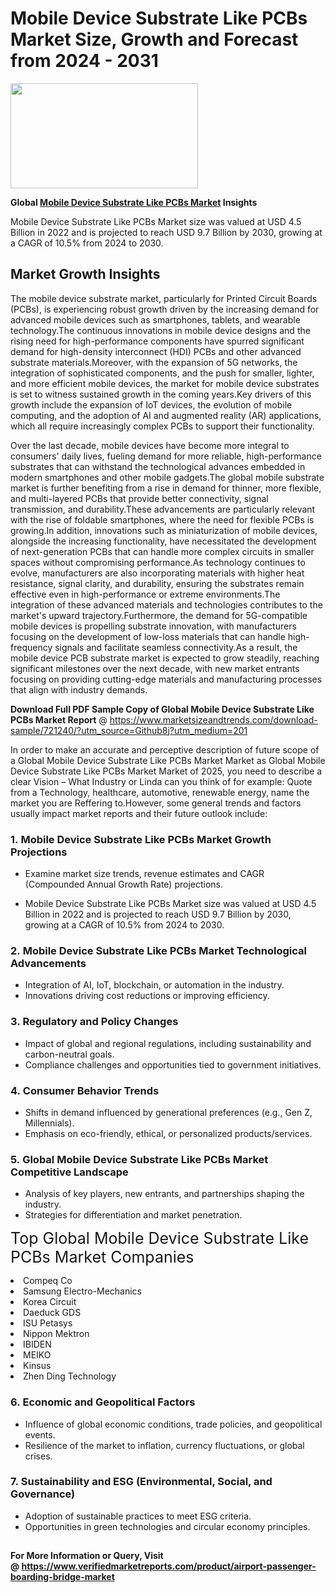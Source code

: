 <H1>Mobile Device Substrate Like PCBs Market Size, Growth and Forecast from 2024 - 2031</H1><img class="aligncenter size-medium wp-image-584254" src="https://thirdeyenews.in/wp-content/uploads/2024/09/Global-Market-Research-300x168.jpeg" alt="" width="300" height="168" /><p><strong>Global&nbsp;<a href="https://www.marketsizeandtrends.com/download-sample/721240/?utm_source=Github8j?utm_medium=201">Mobile Device Substrate Like PCBs Market</a> Insights</strong></p><p>Mobile Device Substrate Like PCBs Market size was valued at USD 4.5 Billion in 2022 and is projected to reach USD 9.7 Billion by 2030, growing at a CAGR of 10.5% from 2024 to 2030.</p><p><h2>Market Growth Insights</h2> <p>The mobile device substrate market, particularly for Printed Circuit Boards (PCBs), is experiencing robust growth driven by the increasing demand for advanced mobile devices such as smartphones, tablets, and wearable technology.The continuous innovations in mobile device designs and the rising need for high-performance components have spurred significant demand for high-density interconnect (HDI) PCBs and other advanced substrate materials.Moreover, with the expansion of 5G networks, the integration of sophisticated components, and the push for smaller, lighter, and more efficient mobile devices, the market for mobile device substrates is set to witness sustained growth in the coming years.Key drivers of this growth include the expansion of IoT devices, the evolution of mobile computing, and the adoption of AI and augmented reality (AR) applications, which all require increasingly complex PCBs to support their functionality.</p> <p>Over the last decade, mobile devices have become more integral to consumers' daily lives, fueling demand for more reliable, high-performance substrates that can withstand the technological advances embedded in modern smartphones and other mobile gadgets.The global mobile substrate market is further benefiting from a rise in demand for thinner, more flexible, and multi-layered PCBs that provide better connectivity, signal transmission, and durability.These advancements are particularly relevant with the rise of foldable smartphones, where the need for flexible PCBs is growing.In addition, innovations such as miniaturization of mobile devices, alongside the increasing functionality, have necessitated the development of next-generation PCBs that can handle more complex circuits in smaller spaces without compromising performance.As technology continues to evolve, manufacturers are also incorporating materials with higher heat resistance, signal clarity, and durability, ensuring the substrates remain effective even in high-performance or extreme environments.The integration of these advanced materials and technologies contributes to the market's upward trajectory.Furthermore, the demand for 5G-compatible mobile devices is propelling substrate innovation, with manufacturers focusing on the development of low-loss materials that can handle high-frequency signals and facilitate seamless connectivity.As a result, the mobile device PCB substrate market is expected to grow steadily, reaching significant milestones over the next decade, with new market entrants focusing on providing cutting-edge materials and manufacturing processes that align with industry demands.<p><span class=""><strong>Download Full PDF Sample Copy of Global Mobile Device Substrate Like PCBs Market Report</strong> @ <a href="https://www.marketsizeandtrends.com/download-sample/721240/?utm_source=Github8j?utm_medium=201" target="_blank">https://www.marketsizeandtrends.com/download-sample/721240/?utm_source=Github8j?utm_medium=201</a></span></p><p>In order to make an accurate and perceptive description of future scope of a Global&nbsp;Mobile Device Substrate Like PCBs Market Market as Global&nbsp;Mobile Device Substrate Like PCBs Market Market of 2025, you need to describe a clear Vision &ndash; What Industry or Linda can you think of for example: Quote from a Technology, healthcare, automotive, renewable energy, name the market you are Reffering to.However, some general trends and factors usually impact market reports and their future outlook include:</p><h3>1.&nbsp;<strong>Mobile Device Substrate Like PCBs Market Growth Projections</strong></h3><ul><li>Examine market size trends, revenue estimates and CAGR (Compounded Annual Growth Rate) projections.</li><li><p>Mobile Device Substrate Like PCBs Market size was valued at USD 4.5 Billion in 2022 and is projected to reach USD 9.7 Billion by 2030, growing at a CAGR of 10.5% from 2024 to 2030.</p></li></ul><h3>2.&nbsp;<strong>Mobile Device Substrate Like PCBs Market Technological Advancements</strong></h3><ul><li>Integration of AI, IoT, blockchain, or automation in the industry.</li><li>Innovations driving cost reductions or improving efficiency.</li></ul><h3>3.&nbsp;<strong>Regulatory and Policy Changes</strong></h3><ul><li>Impact of global and regional regulations, including sustainability and carbon-neutral goals.</li><li>Compliance challenges and opportunities tied to government initiatives.</li></ul><h3>4.&nbsp;<strong>Consumer Behavior Trends</strong></h3><ul><li>Shifts in demand influenced by generational preferences (e.g., Gen Z, Millennials).</li><li>Emphasis on eco-friendly, ethical, or personalized products/services.</li></ul><h3>5.&nbsp;<strong>Global Mobile Device Substrate Like PCBs Market Competitive Landscape</strong></h3><ul><li>Analysis of key players, new entrants, and partnerships shaping the industry.</li><li>Strategies for differentiation and market penetration.</li></ul><p data-pm-slice="1 1 []"><span style="color: inherit; font-family: inherit; font-size: 25px;">Top Global Mobile Device Substrate Like PCBs Market Companies</span></p><div class="" data-test-id=""><p><li>Compeq Co</li><li> Samsung Electro-Mechanics</li><li> Korea Circuit</li><li> Daeduck GDS</li><li> ISU Petasys</li><li> Nippon Mektron</li><li> IBIDEN</li><li> MEIKO</li><li> Kinsus</li><li> Zhen Ding Technology</li></p></div><h3>6.&nbsp;<strong>Economic and Geopolitical Factors</strong></h3><ul><li>Influence of global economic conditions, trade policies, and geopolitical events.</li><li>Resilience of the market to inflation, currency fluctuations, or global crises.</li></ul><h3>7.&nbsp;<strong>Sustainability and ESG (Environmental, Social, and Governance)</strong></h3><ul><li>Adoption of sustainable practices to meet ESG criteria.</li><li>Opportunities in green technologies and circular economy principles.</li></ul><h2><strong style="font-size: 14px;">For More Information or Query, Visit @&nbsp;</strong><a style="background-color: #ffffff; font-size: 14px;" href="https://www.marketsizeandtrends.com/report/mobile-device-substrate-like-pcbs-market/" target="_blank">https://www.verifiedmarketreports.com/product/airport-passenger-boarding-bridge-market</a></h2>